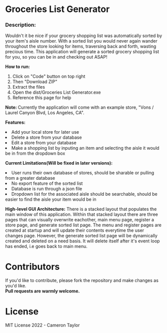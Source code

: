 # Groceries List Generator
<div>
    <h3>Description:</h3> <p>Wouldn't it be nice if your grocery shopping list was automatically sorted by your item's aisle number.
    With a sorted list you would never again wander throughout the store looking for items, traversing back and forth, wasting precious time.
    This application will generate a sorted grocery shopping list for you, so you can be in and checking out ASAP!</p>
    <p><b>How to run:</b>
    <ol type="1">
    <li>Click on "Code" button on top right</li>
    <li>Then "Download ZIP"</li>
    <li>Extract the files</li>
    <li>Open the dist/Groceries List Generator.exe</li>
    <li>Reference this page for help</li>
    </ol>
    </p>
    <p><b>Note: </b>Currently the application will come with an example store, "Vons / Laurel Canyon Blvd, Los Angeles, CA".</p>
    <p><b>Features: </b>
    <li>Add your local store for later use</li>
    <li>Delete a store from your database</li>
    <li>Edit a store from your database</li>
    <li>Make a shopping list by inputing an item and selecting the aisle it would be in from the dropdown box</li>
    <p>
    <!-- <img src="media/screenshot.PNG" alt="MainMenu" width="900" height="800"><br> -->
    <p><b>Current Limitations(Will be fixed in later versions):</b>
    <li>User runs their own database of stores, should be sharable or pulling from a greater database</li>
    <li>No export feature of the sorted list</li>
    <li>Database is run through a json file</li>
    <li>Dropdown list for the associated aisle should be searchable, should be easier to find the aisle your item would be in</li>
    <p>
    <p><b>High-level GUI Architecture:</b> There is a stacked layout that populates the main window of this application. Within that stacked layout there are three pages that can visually overwrite eachother, main menu page, register a store page, and generate sorted list page. The menu and register pages are created at startup and will update their contents everytime the user changes page. However, the generate sorted list page will be dynamically created and deleted on a need basis. It will delete itself after it's event loop has ended, i.e goes back to main menu.</p>
    <h1> Contributors </h1>
    <p>If you'd like to contribute, please fork the repository and make changes as you'd like. <br><b>Pull requests are warmly welcome.</b></p>
    <h1> License </h1>
    <p>MIT License 2022 - Cameron Taylor</p>
</div>
